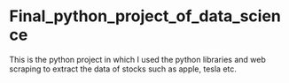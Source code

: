 # Final_python_project_of_data_science
This is the python project in which I used the python libraries and web scraping to extract the data of stocks such as apple, tesla etc.
